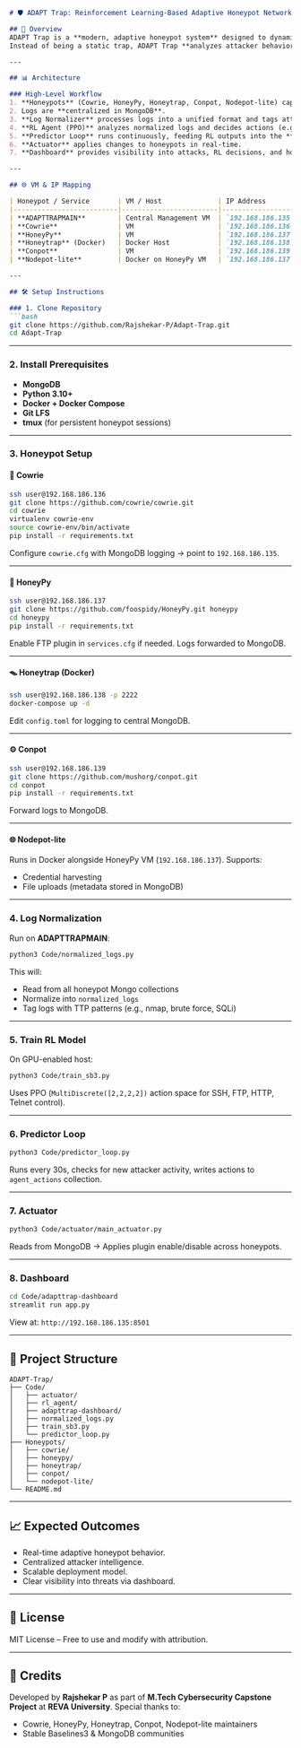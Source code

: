 

````markdown
# 🛡️ ADAPT Trap: Reinforcement Learning-Based Adaptive Honeypot Network

## 📌 Overview
ADAPT Trap is a **modern, adaptive honeypot system** designed to dynamically adjust its behavior using **Reinforcement Learning (RL)**.  
Instead of being a static trap, ADAPT Trap **analyzes attacker behavior in real time** and reconfigures services to improve deception, engagement, and threat intelligence gathering.

---

## 📊 Architecture

### High-Level Workflow
1. **Honeypots** (Cowrie, HoneyPy, Honeytrap, Conpot, Nodepot-lite) capture attacker activity.
2. Logs are **centralized in MongoDB**.
3. **Log Normalizer** processes logs into a unified format and tags attacker TTPs.
4. **RL Agent (PPO)** analyzes normalized logs and decides actions (e.g., enable/disable plugins).
5. **Predictor Loop** runs continuously, feeding RL outputs into the **Actuator**.
6. **Actuator** applies changes to honeypots in real-time.
7. **Dashboard** provides visibility into attacks, RL decisions, and honeypot status.

---

## 🌐 VM & IP Mapping

| Honeypot / Service       | VM / Host              | IP Address       | Notes |
|--------------------------|------------------------|------------------|-------|
| **ADAPTTRAPMAIN**        | Central Management VM  | `192.168.186.135` | MongoDB, RL Agent, Dashboard |
| **Cowrie**               | VM                     | `192.168.186.136` | SSH & Telnet honeypot |
| **HoneyPy**              | VM                     | `192.168.186.137` | HTTP(S), FTP, SMTP |
| **Honeytrap** (Docker)   | Docker Host            | `192.168.186.138` | TCP/UDP low-interaction honeypot |
| **Conpot**               | VM                     | `192.168.186.139` | ICS/SCADA honeypot |
| **Nodepot-lite**         | Docker on HoneyPy VM   | `192.168.186.137` | Web admin panel + file uploads |

---

## 🛠️ Setup Instructions

### 1. Clone Repository
```bash
git clone https://github.com/Rajshekar-P/Adapt-Trap.git
cd Adapt-Trap
````

---

### 2. Install Prerequisites

* **MongoDB**
* **Python 3.10+**
* **Docker + Docker Compose**
* **Git LFS**
* **tmux** (for persistent honeypot sessions)

---

### 3. Honeypot Setup

#### 🐍 Cowrie

```bash
ssh user@192.168.186.136
git clone https://github.com/cowrie/cowrie.git
cd cowrie
virtualenv cowrie-env
source cowrie-env/bin/activate
pip install -r requirements.txt
```

Configure `cowrie.cfg` with MongoDB logging → point to `192.168.186.135`.

---

#### 🐝 HoneyPy

```bash
ssh user@192.168.186.137
git clone https://github.com/foospidy/HoneyPy.git honeypy
cd honeypy
pip install -r requirements.txt
```

Enable FTP plugin in `services.cfg` if needed.
Logs forwarded to MongoDB.

---

#### 🪤 Honeytrap (Docker)

```bash
ssh user@192.168.186.138 -p 2222
docker-compose up -d
```

Edit `config.toml` for logging to central MongoDB.

---

#### ⚙️ Conpot

```bash
ssh user@192.168.186.139
git clone https://github.com/mushorg/conpot.git
cd conpot
pip install -r requirements.txt
```

Forward logs to MongoDB.

---

#### 🌐 Nodepot-lite

Runs in Docker alongside HoneyPy VM (`192.168.186.137`).
Supports:

* Credential harvesting
* File uploads (metadata stored in MongoDB)

---

### 4. Log Normalization

Run on **ADAPTTRAPMAIN**:

```bash
python3 Code/normalized_logs.py
```

This will:

* Read from all honeypot Mongo collections
* Normalize into `normalized_logs`
* Tag logs with TTP patterns (e.g., nmap, brute force, SQLi)

---

### 5. Train RL Model

On GPU-enabled host:

```bash
python3 Code/train_sb3.py
```

Uses PPO (`MultiDiscrete([2,2,2,2])` action space for SSH, FTP, HTTP, Telnet control).

---

### 6. Predictor Loop

```bash
python3 Code/predictor_loop.py
```

Runs every 30s, checks for new attacker activity, writes actions to `agent_actions` collection.

---

### 7. Actuator

```bash
python3 Code/actuator/main_actuator.py
```

Reads from MongoDB → Applies plugin enable/disable across honeypots.

---

### 8. Dashboard

```bash
cd Code/adapttrap-dashboard
streamlit run app.py
```

View at:
`http://192.168.186.135:8501`

---

## 📂 Project Structure

```
ADAPT-Trap/
├── Code/
│   ├── actuator/
│   ├── rl_agent/
│   ├── adapttrap-dashboard/
│   ├── normalized_logs.py
│   ├── train_sb3.py
│   └── predictor_loop.py
├── Honeypots/
│   ├── cowrie/
│   ├── honeypy/
│   ├── honeytrap/
│   ├── conpot/
│   └── nodepot-lite/
└── README.md
```

---

## 📈 Expected Outcomes

* Real-time adaptive honeypot behavior.
* Centralized attacker intelligence.
* Scalable deployment model.
* Clear visibility into threats via dashboard.

---

## 📜 License

MIT License – Free to use and modify with attribution.

---

## 🙌 Credits

Developed by **Rajshekar P** as part of **M.Tech Cybersecurity Capstone Project** at **REVA University**.
Special thanks to:

* Cowrie, HoneyPy, Honeytrap, Conpot, Nodepot-lite maintainers
* Stable Baselines3 & MongoDB communities

